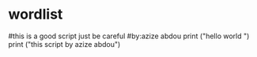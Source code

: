 # wordlist
#this is a good script just be careful
#by:azize abdou
print ("hello world ")
print ("this script by azize abdou")
